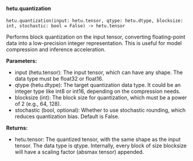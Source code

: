 #### hetu.quantization

```
hetu.quantization(input: hetu.tensor, qtype: hetu.dtype, blocksize: int, stochastic: bool = False) -> hetu.tensor
```

Performs block quantization on the input tensor, converting floating-point data into a low-precision integer representation. This is useful for model compression and inference acceleration.

**Parameters:**

* input (hetu.tensor): The input tensor, which can have any shape. The data type must be float32 or float16.
* qtype (hetu.dtype): The target quantization data type. It could be an integer type like int8 or int16, depending on the compression needs.
* blocksize (int): The block size for quantization, which must be a power of 2 (e.g., 64, 128).
* stochastic (bool, optional): Whether to use stochastic rounding, which reduces quantization bias. Default is False.

**Returns:**

* hetu.tensor: The quantized tensor, with the same shape as the input tensor. The data type is qtype. Internally, every block of size blocksize will have a scaling factor (absmax tensor) appended.

